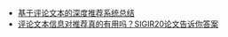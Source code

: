 * [基于评论文本的深度推荐系统总结](https://mp.weixin.qq.com/s/LKsp59KxlNyavkWRS1TmAQ)
* [评论文本信息对推荐真的有用吗？SIGIR20论文告诉你答案](https://mp.weixin.qq.com/s/v_Qcgkb72RDrahlF5zAMhw)